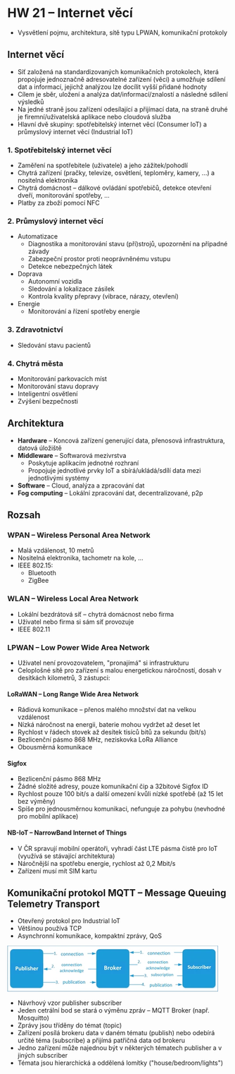 # HW 21 – Internet věcí

* Vysvětlení pojmu, architektura, sítě typu LPWAN, komunikační protokoly

## Internet věcí

* Síť založená na standardizovaných komunikačních protokolech, která propojuje jednoznačně adresovatelné zařízení (věci) a umožňuje sdílení dat a informací, jejichž analýzou lze docílit vyšší přidané hodnoty
* Cílem je sběr, uložení a analýza dat/informací/znalostí a následné sdílení výsledků
* Na jedné straně jsou zařízení odesílající a přijímací data, na straně druhé je firemní/uživatelská aplikace nebo cloudová služba
* Hlavní dvě skupiny: spotřebitelský internet věcí (Consumer IoT) a průmyslový internet věcí (Industrial IoT)

### 1. Spotřebitelský internet věcí

* Zaměření na spotřebitele (uživatele) a jeho zážitek/pohodlí
* Chytrá zařízení (pračky, televize, osvětlení, teploměry, kamery, ...) a nositelná elektronika
* Chytrá domácnost – dálkové ovládání spotřebičů, detekce otevření dveří, monitorování spotřeby, ...
* Platby za zboží pomocí NFC

### 2. Průmyslový internet věcí

* Automatizace
  * Diagnostika a monitorování stavu (pří)strojů, upozornění na případné závady
  * Zabezpeční prostor proti neoprávněnému vstupu
  * Detekce nebezpečných látek
* Doprava
  * Autonomní vozidla
  * Sledování a lokalizace zásilek
  * Kontrola kvality přepravy (vibrace, nárazy, otevření)
* Energie
  * Monitorování a řízení spotřeby energie

### 3. Zdravotnictví

* Sledování stavu pacientů

### 4. Chytrá města

* Monitorování parkovacích míst
* Monitorování stavu dopravy
* Inteligentní osvětlení
* Zvýšení bezpečnosti

## Architektura

* __Hardware__ – Koncová zařízení generující data, přenosová infrastruktura, datová úložiště
* __Middleware__ – Softwarová mezivrstva
  * Poskytuje aplikacím jednotné rozhraní
  * Propojuje jednotlivé prvky IoT a sbírá/ukládá/sdílí data mezi jednotlivými systémy
* __Software__ – Cloud, analýza a zpracování dat
* __Fog computing__ – Lokální zpracování dat, decentralizované, p2p

## Rozsah

### WPAN – Wireless Personal Area Network

* Malá vzdálenost, 10 metrů
* Nositelná elektronika, tachometr na kole, ...
* IEEE 802.15:
  * Bluetooth
  * ZigBee

### WLAN – Wireless Local Area Network

* Lokální bezdrátová síť – chytrá domácnost nebo firma
* Uživatel nebo firma si sám síť provozuje
* IEEE 802.11

### LPWAN – Low Power Wide Area Network

* Uživatel není provozovatelem, "pronajímá" si infrastrukturu
* Celoplošné sítě pro zařízení s malou energetickou náročností, dosah v desítkách kilometrů, 3 zástupci:

#### LoRaWAN – Long Range Wide Area Network

* Rádiová komunikace – přenos malého množství dat na velkou vzdálenost
* Nízká náročnost na energii, baterie mohou vydržet až deset let
* Rychlost v řádech stovek až desítek tisíců bitů za sekundu (bit/s)
* Bezlicenční pásmo 868 MHz, neziskovka LoRa Alliance
* Obousměrná komunikace

#### Sigfox

* Bezlicenční pásmo 868 MHz
* Žádné složité adresy, pouze komunikační čip a 32bitové Sigfox ID
* Rychlost pouze 100 bit/s a další omezení kvůli nízké spotřebě (až 15 let bez výměny)
* Spíše pro jednousměrnou komunikaci, nefunguje za pohybu (nevhodné pro mobilní aplikace)

#### NB-IoT – NarrowBand Internet of Things

* V ČR spravují mobilní operátoři, vyhradí část LTE pásma čistě pro IoT (využívá se stávající architektura)
* Náročnější na spotřebu energie, rychlost až 0,2 Mbit/s
* Zařízení musí mít SIM kartu

## Komunikační protokol MQTT – Message Queuing Telemetry Transport

* Otevřený protokol pro Industrial IoT
* Většinou používá TCP
* Asynchronní komunikace, kompaktní zprávy, QoS

![mqtt](./img/HW_21_01.webp)

* Návrhový vzor publisher subscriber
* Jeden cetrální bod se stará o výměnu zpráv – MQTT Broker (např. Mosquitto)
* Zprávy jsou tříděny do témat (topic)
* Zařízení posílá brokeru data v daném tématu (publish) nebo odebírá určité téma (subscribe) a přijímá patřičná data od brokeru
* Jedno zařízení může najednou být v některých tématech publisher a v jiných subscriber
* Témata jsou hierarchická a oddělená lomítky ("house/bedroom/lights")
